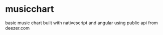 # musicchart
basic music chart built with nativescript and angular using public api from deezer.com
